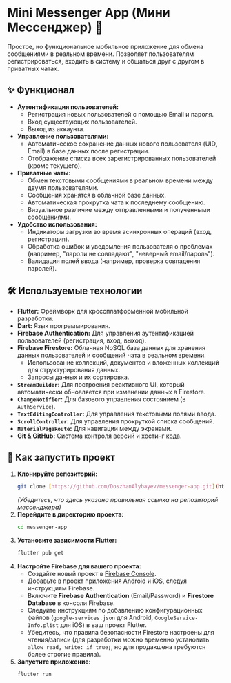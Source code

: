 # Mini Messenger App (Мини Мессенджер) 💬

Простое, но функциональное мобильное приложение для обмена сообщениями в реальном времени. Позволяет пользователям регистрироваться, входить в систему и общаться друг с другом в приватных чатах.

## ✨ Функционал

* **Аутентификация пользователей:**
    * Регистрация новых пользователей с помощью Email и пароля.
    * Вход существующих пользователей.
    * Выход из аккаунта.
* **Управление пользователями:**
    * Автоматическое сохранение данных нового пользователя (UID, Email) в базе данных после регистрации.
    * Отображение списка всех зарегистрированных пользователей (кроме текущего).
* **Приватные чаты:**
    * Обмен текстовыми сообщениями в реальном времени между двумя пользователями.
    * Сообщения хранятся в облачной базе данных.
    * Автоматическая прокрутка чата к последнему сообщению.
    * Визуальное различие между отправленными и полученными сообщениями.
* **Удобство использования:**
    * Индикаторы загрузки во время асинхронных операций (вход, регистрация).
    * Обработка ошибок и уведомления пользователя о проблемах (например, "пароли не совпадают", "неверный email/пароль").
    * Валидация полей ввода (например, проверка совпадения паролей).

## 🛠️ Используемые технологии

* **Flutter:** Фреймворк для кроссплатформенной мобильной разработки.
* **Dart:** Язык программирования.
* **Firebase Authentication:** Для управления аутентификацией пользователей (регистрация, вход, выход).
* **Firebase Firestore:** Облачная NoSQL база данных для хранения данных пользователей и сообщений чата в реальном времени.
    * Использование коллекций, документов и вложенных коллекций для структурирования данных.
    * Запросы данных и их сортировка.
* **`StreamBuilder`:** Для построения реактивного UI, который автоматически обновляется при изменении данных в Firestore.
* **`ChangeNotifier`:** Для базового управления состоянием (в `AuthService`).
* **`TextEditingController`:** Для управления текстовыми полями ввода.
* **`ScrollController`:** Для управления прокруткой списка сообщений.
* **`MaterialPageRoute`:** Для навигации между экранами.
* **Git & GitHub:** Система контроля версий и хостинг кода.

## 🚀 Как запустить проект

1.  **Клонируйте репозиторий:**
    ```bash
    git clone [https://github.com/DoszhanAlybayev/messenger-app.git](https://github.com/DoszhanAlybayev/messenger-app.git)
    ```
    *(Убедитесь, что здесь указана правильная ссылка на репозиторий мессенджера)*
2.  **Перейдите в директорию проекта:**
    ```bash
    cd messenger-app
    ```
3.  **Установите зависимости Flutter:**
    ```bash
    flutter pub get
    ```
4.  **Настройте Firebase для вашего проекта:**
    * Создайте новый проект в [Firebase Console](https://console.firebase.google.com/).
    * Добавьте в проект приложения Android и iOS, следуя инструкциям Firebase.
    * Включите **Firebase Authentication** (Email/Password) и **Firestore Database** в консоли Firebase.
    * Следуйте инструкциям по добавлению конфигурационных файлов (`google-services.json` для Android, `GoogleService-Info.plist` для iOS) в ваш проект Flutter.
    * Убедитесь, что правила безопасности Firestore настроены для чтения/записи (для разработки можно временно установить `allow read, write: if true;`, но для продакшена требуются более строгие правила).
5.  **Запустите приложение:**
    ```bash
    flutter run
    ```

